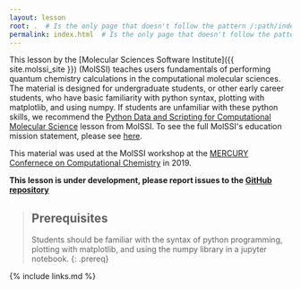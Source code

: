 ```yaml
---
layout: lesson
root: .  # Is the only page that doesn't follow the pattern /:path/index.html
permalink: index.html  # Is the only page that doesn't follow the pattern /:path/index.html
---
```

This lesson by the [Molecular Sciences Software Institute]({{ site.molssi_site }}) (MolSSI) teaches users fundamentals of performing quantum chemistry calculations in the computational molecular sciences.  The material is designed for undergraduate students, or other early career students, who have basic familiarity with python syntax, plotting with matplotlib, and using numpy.  If students are unfamiliar with these python skills, we recommend the [Python Data and Scripting for Computational Molecular Science](https://molssi-education.github.io/python_scripting_cms/) lesson from MolSSI.  To see the full MolSSI's education mission statement, please see
[here](http://molssi.org/education/education-mission-statement/).

This material was used at the MolSSI workshop at the [MERCURY Confernece on Computational Chemistry](https://mercuryconsortium.org/) in 2019.

**This lesson is under development, please report issues to the [GitHub
repository](https://github.com/MolSSI-Education/undergrad_workshop)**

> ## Prerequisites
>
> Students should be familiar with the syntax of python programming, plotting with matplotlib, and using the numpy library in a jupyter notebook.
{: .prereq}

{% include links.md %}
